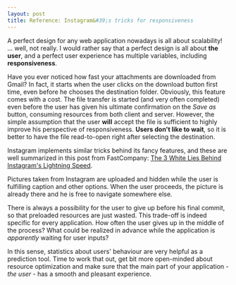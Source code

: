 ```yaml
---
layout: post
title: Reference: Instagram&#39;s tricks for responsiveness
---
```


A perfect design for any web application nowadays is all about scalability! ... well, not really.
I would rather say that a perfect design is all about **the user**, and a perfect user experience has multiple variables, including **responsiveness**.

Have you ever noticed how fast your attachments are downloaded from Gmail? In fact, it starts when the user clicks on the download button first time, even before he chooses the destination folder.
Obviously, this feature comes with a cost. The file transfer is started (and very often completed) even before the user has given his ultimate confirmation on the *Save as* button, consuming resources from both client and server.
However, the simple assumption that the user **will** accept the file is sufficient to highly improve his perspective of responsiveness. **Users don't like to wait**, so it is better to have the file read-to-open right after selecting the destination.

Instagram implements similar tricks behind its fancy features, and these are well summarized in this post from FastCompany: [The 3 White Lies Behind Instagram's Lightning Speed](http://www.fastcodesign.com/1669788/the-3-white-lies-behind-instagrams-lightning-speed).

Pictures taken from Instagram are uploaded and hidden while the user is fulfilling caption and other options. When the user proceeds, the picture is already there and he is free to navigate somewhere else.

There is always a possibility for the user to give up before his final commit, so that preloaded resources are just wasted.
This trade-off is indeed specific for every application. How often the user gives up in the middle of the process? What could be realized in advance while the application is *apparently* waiting for user inputs?

In this sense, statistics about users' behaviour are very helpful as a prediction tool.
Time to work that out, get bit more open-minded about resource optimization and make sure that the main part of your application - *the user* - has a smooth and pleasant experience.
